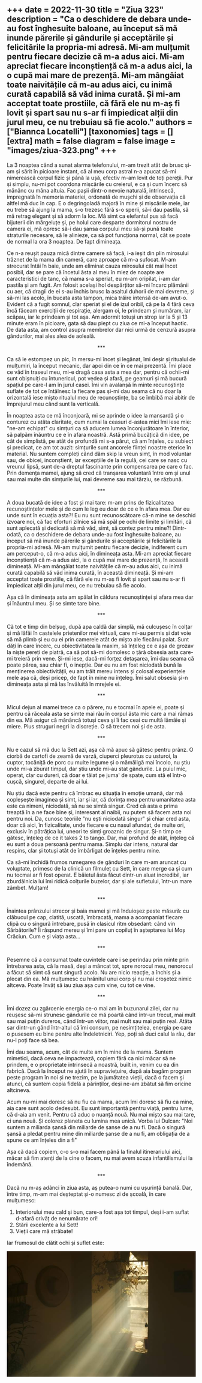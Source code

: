 
+++
date = 2022-11-30
title = "Ziua 323"
description = "Ca o deschidere de debara unde-au fost înghesuite baloane, au început să mă inunde părerile și gândurile și acceptările și felicitările la propria-mi adresă. Mi-am mulțumit pentru fiecare decizie că m-a adus aici. Mi-am apreciat fiecare inconștiență că m-a adus aici, la o cupă mai mare de prezență. Mi-am mângâiat toate naivitățile că m-au adus aici, cu inimă curată capabilă să văd inima curată. Și mi-am acceptat toate prostiile, că fără ele nu m-aș fi lovit și spart sau nu s-ar fi împiedicat alții din jurul meu, ce nu trebuiau să fie acolo."
authors = ["Biannca Locatelli"]
[taxonomies]
tags = []
[extra]
math = false
diagram = false
image = "images/ziua-323.png"
+++
---

La 3 noaptea când a sunat alarma telefonului, m-am trezit atât de brusc și-am și sărit în picioare instant, că al meu corp astral n-a apucat să-mi nimerească corpul fizic și până la ușă, efectiv m-am lovit de toți pereții. Pur și simplu, nu-mi pot coordona mișcările cu creierul, e ca și cum încerc să mănânc cu mâna altuia. Fac pașii dintr-o nevoie naturală, intrinsecă, impregnată în memoria materiei, ordonată de mușchi și de observația că altfel mă duc în cap. E o degringoladă majoră în mine și mișcările mele, iar eu trebe să ajung la mama, s-o trezesc fără s-o sperii, să-i dau pastila, să mă retrag elegant și să adorm la loc. Mă simt ca elefantul pus să facă bijuterii din mărgeluțe și, pe holul care desparte dormitorul nostru de camera ei, mă opresc să-i dau șansa corpului meu să-și pună toate straturile necesare, să le alinieze, ca să pot funcționa normal, cât se poate de normal la ora 3 noaptea. De fapt dimineața.

Ce n-a reușit pauza mică dintre camere să facă, i-a ieșit din plin mirosului trăznet de la mama din cameră, care aproape că m-a sufocat. M-am strecurat întâi în baie, unde am eliminat cauza mirosului cât mai încet posibil, dar se pare că încetul ăsta al meu în miez de noapte are caracteristici de tanc, că mama s-a speriat, eu m-am oripilat, i-am dar pastila și am fugit. Am folosit același hol despărțitor să-mi încarc plămânii cu aer, că dragii de ei s-au închis brusc la asaltul duhorii de mai devreme, și să-mi las acolo, în bucata asta tampon, mica trăire intensă de-am avut-o. Evident că a fugit somnul, clar speriat și el de izul oribil, că pe la 4 fără ceva încă făceam exerciții de respirație, alergam oi, le prindeam și număram, iar scăpau, iar le prindeam și tot așa. Am adormit totuși un strop iar la 5 și 13 minute eram în picioare, gata să dau piept cu ziua ce mi-a început haotic. De data asta, am control asupra membrelor dar nici urmă de cenzură asupra gândurilor, mai ales alea de aoleală.

<p style="text-align: center;">***</p>

Ca să le estompez un pic, în mersu-mi încet și legănat, îmi deșir și ritualul de mulțumiri, la început mecanic, dar apoi din ce în ce mai prezentă. Îmi place ce văd în traseul meu, mi-e dragă casa asta a mea dar, pentru că ochii-mi sunt obișnuiți cu întunericul, pot vedea și afară, pe geamuri și mă bucură spațiul pe care-l am în jurul casei. Îmi vin avalanșă în minte recunoștințe suflate de tot ce întâlnesc la fiecare pas și-mi dau seama că nu doar la orizontală iese mișto ritualul meu de recunoștințe, ba se îmbibă mai abitir de împrejurul meu când sunt la verticală.

În noaptea asta ce mă înconjoară, mi se aprinde o idee la mansardă și o conturez cu atâta claritate, cum numai la ceasuri d-astea mici îmi iese mie: "ne-am echipat" cu simțuri ca să aducem lumea înconjurătoare în înterior, să palpăm înăuntru ce e în afara noastră. Astă primă bucățică din idee, pe cât de simplistă, pe atât de profundă mi s-a părut, că am înțeles, cu subiect și predicat, ce am tot auzit: simțurile sunt ancorele ființei noastre eterice în material. Nu suntem compleți când dăm skip la vreun simț, în mod voluntar sau, de obicei, inconștient, iar excepțiile de la regulă, cei care se nasc cu vreunul lipsă, sunt de-a dreptul fascinante prin compensarea pe care o fac. Prin demența mamei, ajung să cred că tranșarea voluntară între om și unul sau mai multe din simțurile lui, mai devreme sau mai târziu, se răzbună.

<p style="text-align: center;">***</p>

A doua bucată de idee a fost și mai tare: m-am prins de fizicalitatea recunoștințelor mele și de cum le leg eu doar de ce e în afara mea. Dar eu unde sunt în ecuația asta?! Eu nu sunt recunoscătoare că-n mine se deschid izvoare noi, că fac eforturi zilnice să mă spăl pe ochi de limite și limitări, că sunt aplecată și dedicată să mă văd, simt, să contez pentru mine?! Dintr-odată, ca o deschidere de debara unde-au fost înghesuite baloane, au început să mă inunde părerile și gândurile și acceptările și felicitările la propria-mi adresă. Mi-am mulțumit pentru fiecare decizie, indiferent cum am perceput-o, că m-a adus aici, în dimineața asta. Mi-am apreciat fiecare inconștiență că m-a adus aici, la o cupă mai mare de prezență, în această dimineață. Mi-am mângâiat toate naivitățile că m-au adus aici, cu inimă curată capabilă să văd inima curată, în această dimineață. Și mi-am acceptat toate prostiile, că fără ele nu m-aș fi lovit și spart sau nu s-ar fi împiedicat alții din jurul meu, ce nu trebuiau să fie acolo.

Așa că în dimineața asta am spălat în căldura recunoștinței și afara mea dar și înăuntrul meu. Și se simte tare bine.

<p style="text-align: center;">***</p>

Că tot e timp din belșug, după apa caldă dar simplă, mă culcușesc în colțar și mă lăfăi în castelele prietenilor mei virtuali, care mi-au permis și dat voie să mă plimb și eu cu ei prin camerele atât de mișto ale fiecărui palat. Sunt dăți în care încerc, cu obiectivitatea la maxim, să înțeleg ce e așa de grozav la niște pereți de piatră, ca să pot să-mi domolesc o țâră obsesia asta care-mi treieră prin vene. Și-mi iese, dacă-mi forțez detașarea, îmi dau seama că poate părea, sau chiar fi, o inepție. Dar eu nu am fost niciodată bună la menținerea obiectivității, eu am trăit mereu intens și colosal experiențele mele așa că, deși pricep, de fapt în mine nu înțeleg. Îmi salut obsesia și-n dimineața asta și mă las învăluită în mrejele ei.

<p style="text-align: center;">***</p>

Micul dejun al mamei trece ca o părere, nu e tocmai în apele ei, poate și pentru că răceala asta se simte mai rău în corpul ăsta mic care a mai rămas din ea. Mă asigur că mănâncă totuși ceva și îi fac ceai cu multă lămâie și miere. Plus struguri negri la discreție. O să trecem noi și de asta.

<p style="text-align: center;">***</p>

Nu e cazul să mă duc la Sett azi, așa că mă apuc să gătesc pentru prânz. O ciorbă de cartofi de zeamă de varză, ciuperci pleurotus cu usturoi, la cuptor, tocăniță de porc cu multe legume și o mămăligă mai încolo, nu știu unde mi-a zburat timpul, dar știu unde mi-au stat gândurile. La puiul mic, operat, clar cu dureri, că doar e tăiat pe juma' de spate, cum stă el într-o cușcă, singurel, departe de ai lui.

Nu știu dacă este pentru că îmbrac eu situația în emoție umană, dar mă copleșește imaginea și simt, iar și iar, că dorința mea pentru umanitatea asta este ca nimeni, niciodată, să nu se simtă singur. Cred că asta e prima treaptă în a ne face bine și, interesant al naibii, nu putem să facem asta noi pentru noi. Da, cunosc teoriile "nu ești niciodată singur" și chiar cred asta, doar că aici, în fizicalitate, unde fiecare e cu nasul afundat, de multe ori, exclusiv în pătrățica lui, uneori te simți groaznic de singur. Și-n timp ce gătesc, înțeleg de ce it takes 2 to tango. Dar, mai profund de atât, înțeleg că eu sunt a doua persoană pentru mama. Simplu dar intens, natural dar respins, clar și totuși atât de îmbârligat de înțeles pentru mine.

Ca să-mi închidă frumos rumegarea de gânduri în care m-am aruncat cu voluptate, primesc de la clinică un filmuleț cu Sett, în care merge ca și cum nu tocmai ar fi fost operat. E băietul ăsta făcut dintr-un aluat incredibil, iar zburdălnicia lui îmi ridică colțurile buzelor, dar și ale sufletului, într-un mare zâmbet. Mulțam!

<p style="text-align: center;">***</p>

Înaintea prânzului strecor și baia mamei și mă înduioșez peste măsură: cu clăbucul pe cap, clatită, uscată, îmbracată, mama a acompaniat fiecare clipă cu o singură întrebare, pusă în clasicul ritm obsedant: când vin Sărbătorile? Îi răspund mereu și îmi pare un copiluț în așteptarea lui Moș Crăciun. Cum e și viața asta…

<p style="text-align: center;">***</p>

Pesemne că a consumat toate cuvintele care i se perindau prin minte prin întrebarea asta, că la masă, deși a mâncat tot, spre norocul meu, nenorocul a făcut să simt că sunt singură acolo. Nu are nicio reacție, a închis și a plecat din ea. Mă mulțumesc cu hrănitul unui corp și nu mai croșetez nimic altceva. Poate învăț să iau ziua așa cum vine, cu tot ce vine.

<p style="text-align: center;">***</p>

Îmi dozez cu zgârcenie energia ce-o mai am în buzunarul zilei, dar nu reușesc să-mi strunesc gândurile ce mă poartă când într-un trecut, mai mult sau mai puțin dureros, când într-un viitor, mai mult sau mai puțin real. Atâta sar dintr-un gând într-altul că îmi consum, pe nesimțitelea, energia pe care o pusesem eu bine pentru alte îndeletniciri. Yep, poți să duci calul la râu, dar nu-l poți face să bea.

Îmi dau seama, acum, cât de multe am în mine de la mama. Suntem mimetici, dacă ceva ne impactează, copiem fără ca nici măcar să ne prindem, e o proprietate intrinsecă a noastră, built in, venim cu ea din fabrică. Dacă la început ne ajută în supraviețuire, după aia bagăm program peste program în noi și ne trezim, pe la jumătatea vieții, dacă o facem și atunci, că suntem copia fidelă a părinților, deși ne-am zbătut să fim oricine altcineva.

Acum nu-mi mai doresc să nu fiu ca mama, acum îmi doresc să fiu ca mine, aia care sunt acolo dedesubt. Eu sunt importantă pentru viață, pentru lume, că d-aia am venit. Pentru că aduc o nuanță nouă. Nu mai mișto sau mai tare, ci una nouă. Și colorez planeta cu lumina mea unică. Vorba lui Dulcan: "Noi suntem a miliarda șansă din miliarde de șanse de a nu fi. Dacă o singură șansă a pledat pentru mine din miliarde șanse de a nu fi, am obligația de a spune ce am înțeles din a fi"

Așa că dacă copiem, c-o s-o mai facem până la finalul itinerariului aici, măcar să fim atenți de la cine o facem, nu mai avem scuza infantilismului la îndemână.

<p style="text-align: center;">***</p>

Dacă nu m-aș adânci în ziua asta, aș putea-o numi cu ușurință banală. Dar, între timp, m-am mai deșteptat și-o numesc zi de școală, în care mulțumesc:
1. Interiorului meu cald și bun, care-a fost așa tot timpul, deși i-am suflat d-afară crivăț de nenumărate ori!
2. Stării excelente a lui Sett!
3. Vieții care mă străbate!

Iar frumosul de clătit ochi și suflet este:

<div class="flex justify-center">
  <img src="images/323.jpeg" />
</div>
